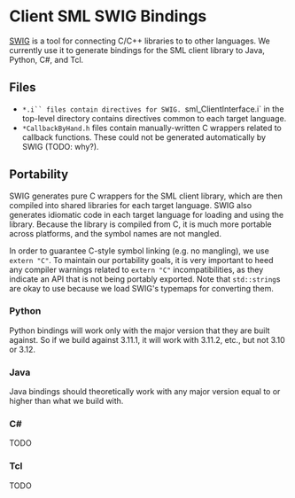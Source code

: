 # Client SML SWIG Bindings

[SWIG](https://www.swig.org/) is a tool for connecting C/C++ libraries to to other languages. We currently use it to generate bindings for the SML client library to Java, Python, C#, and Tcl.

## Files

* `*.i`` files contain directives for SWIG. `sml_ClientInterface.i` in the top-level directory contains directives common to each target language.
* `*CallbackByHand.h` files contain manually-written C wrappers related to callback functions. These could not be generated automatically by SWIG (TODO: why?).

## Portability

SWIG generates pure C wrappers for the SML client library, which are then compiled into shared libraries for each target language. SWIG also generates idiomatic code in each target language for loading and using the library. Because the library is compiled from C, it is much more portable across platforms, and the symbol names are not mangled.

In order to guarantee C-style symbol linking (e.g. no mangling), we use `extern "C"`. To maintain our portability goals, it is very important to heed any compiler warnings related to `extern "C"` incompatibilities, as they indicate an API that is not being portably exported. Note that `std::string`s are okay to use because we load SWIG's typemaps for converting them.

### Python

Python bindings will work only with the major version that they are built against. So if we build against 3.11.1, it will work with 3.11.2, etc., but not 3.10 or 3.12.

### Java

Java bindings should theoretically work with any major version equal to or higher than what we build with.

### C#

TODO

### Tcl

TODO
